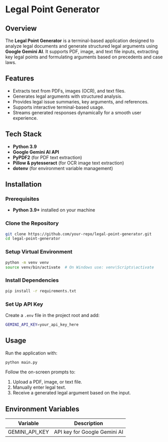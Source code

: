 
# Legal Point Generator

## Overview
The **Legal Point Generator** is a terminal-based application designed to analyze legal documents and generate structured legal arguments using **Google Gemini AI**. It supports PDF, image, and text file inputs, extracting key legal points and formulating arguments based on precedents and case laws.

## Features
- Extracts text from PDFs, images (OCR), and text files.
- Generates legal arguments with structured analysis.
- Provides legal issue summaries, key arguments, and references.
- Supports interactive terminal-based usage.
- Streams generated responses dynamically for a smooth user experience.

## Tech Stack
- **Python 3.9**
- **Google Gemini AI API**
- **PyPDF2** (for PDF text extraction)
- **Pillow & pytesseract** (for OCR image text extraction)
- **dotenv** (for environment variable management)

## Installation
### Prerequisites
- **Python 3.9+** installed on your machine

### Clone the Repository
```sh
git clone https://github.com/your-repo/legal-point-generator.git
cd legal-point-generator
```

### Setup Virtual Environment
```sh
python -m venv venv
source venv/bin/activate  # On Windows use: venv\Scripts\activate
```

### Install Dependencies
```sh
pip install -r requirements.txt
```

### Set Up API Key
Create a `.env` file in the project root and add:
```sh
GEMINI_API_KEY=your_api_key_here
```

## Usage
Run the application with:
```sh
python main.py
```
Follow the on-screen prompts to:
1. Upload a PDF, image, or text file.
2. Manually enter legal text.
3. Receive a generated legal argument based on the input.

## Environment Variables
| Variable          | Description                   |
|------------------|------------------------------|
| GEMINI_API_KEY   | API key for Google Gemini AI |



